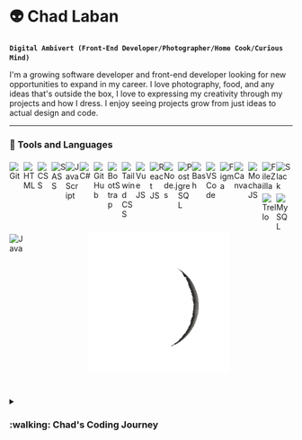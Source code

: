 # :alien: Chad Laban

**`Digital Ambivert (Front-End Developer/Photographer/Home Cook/Curious Mind)`**

I'm a growing software developer and front-end developer looking for new opportunities to expand in my career. I love photography, food, and any ideas that's outside the box, I love to expressing my creativity through my projects and how I dress. I enjoy seeing projects grow from just ideas to actual design and code.

---

### :space_invader: Tools and Languages

<img width="25px" style="padding:15px, 8px; margin-top:5px;" align="left" alt="Git" src="https://cdn.jsdelivr.net/gh/devicons/devicon/icons/git/git-original.svg" />
<img width="25px" style="padding:15px, 8px; margin-top:5px;" align="left" alt="HTML" src="https://cdn.jsdelivr.net/gh/devicons/devicon/icons/html5/html5-plain.svg" />
<img width="25px" style="padding:15px, 8px; margin-top:5px;" align="left" alt="CSS" src="https://cdn.jsdelivr.net/gh/devicons/devicon/icons/css3/css3-plain.svg" />
<img width="25px" style="padding:15px, 8px; margin-top:5px;" align="left" alt="SASS" src="https://cdn.jsdelivr.net/gh/devicons/devicon/icons/sass/sass-original.svg" />
<img width="25px" style="padding:15px, 8px; margin-top:5px;" align="left" alt="JavaScript" src="https://cdn.jsdelivr.net/gh/devicons/devicon/icons/javascript/javascript-plain.svg" />
<img width="25px" style="padding:15px, 8px; margin-top:5px;" align="left" alt="C#" src="https://cdn.jsdelivr.net/gh/devicons/devicon/icons/csharp/csharp-original.svg" />
<img width="25px" style="padding:15px, 8px; margin-top:5px;" align="left" alt="GitHub" src="https://cdn.jsdelivr.net/gh/devicons/devicon/icons/github/github-original.svg" />
<img width="25px" style="padding:15px, 8px; margin-top:5px;" align="left" alt="BootStrap" src="https://cdn.jsdelivr.net/gh/devicons/devicon/icons/bootstrap/bootstrap-plain.svg" />
<img width="25px" style="padding:15px, 8px; margin-top:5px;" align="left" alt="Tailwind CSS" src="https://cdn.jsdelivr.net/gh/devicons/devicon/icons/tailwindcss/tailwindcss-plain.svg" />
<img width="25px" style="padding:15px, 8px; margin-top:5px;" align="left" alt="Vue JS" src="https://cdn.jsdelivr.net/gh/devicons/devicon/icons/vuejs/vuejs-original.svg"/>
<img width="25px" style="padding:15px, 8px; margin-top:5px;" align="left" alt="React JS" src="https://cdn.jsdelivr.net/gh/devicons/devicon/icons/react/react-original.svg"/>
<img width="25px" style="padding:15px, 8px; margin-top:5px;" align="left" alt="Node.js" src="https://cdn.jsdelivr.net/gh/devicons/devicon/icons/nodejs/nodejs-original.svg"/>
<img width="25px" style="padding:15px, 8px; margin-top:5px;" align="left" alt="PostgreSQL" src="https://cdn.jsdelivr.net/gh/devicons/devicon/icons/postgresql/postgresql-original.svg"/>
<img width="25px" style="padding:15px, 8px; margin-top:5px;" align="left" alt="Bash" src="https://cdn.jsdelivr.net/gh/devicons/devicon/icons/bash/bash-original.svg" />
<img width="25px" style="padding:15px, 8px; margin-top:5px;" align="left" alt="VSCode" src="https://cdn.jsdelivr.net/gh/devicons/devicon/icons/visualstudio/visualstudio-plain.svg" />
<img width="25px" style="padding:15px, 8px; margin-top:5px;" align="left" alt="Figma" src="https://cdn.jsdelivr.net/gh/devicons/devicon/icons/figma/figma-original.svg" />
<img width="25px" style="padding:15px, 8px; margin-top:5px;" align="left" alt="Canva" src="https://cdn.jsdelivr.net/gh/devicons/devicon/icons/canva/canva-original.svg" />
<img width="25px" style="padding:15px, 8px; margin-top:5px;" align="left" alt="MochaJS" src="https://cdn.jsdelivr.net/gh/devicons/devicon/icons/mocha/mocha-plain.svg" />
<img width="25px" style="padding:15px, 8px; margin-top:5px;" align="left" alt="FileZilla" src="https://cdn.jsdelivr.net/gh/devicons/devicon/icons/filezilla/filezilla-plain.svg" />
<img width="25px" style="padding:15px, 8px; margin-top:5px;" align="left" alt="Slack" src="https://cdn.jsdelivr.net/gh/devicons/devicon/icons/slack/slack-original.svg" />
<img width="25px" style="padding:15px, 8px; margin-top:5px;" align="left" alt="Trello" src="https://cdn.jsdelivr.net/gh/devicons/devicon/icons/trello/trello-plain.svg" />
<img width="25px" style="padding:15px, 8px; margin-top:5px;" align="left" alt="MySQL" src="https://cdn.jsdelivr.net/gh/devicons/devicon/icons/mysql/mysql-plain.svg" />
<img width="25px" style="padding:15px, 8px; margin-top:5px;" align="left" alt="Java" src="https://cdn.jsdelivr.net/gh/devicons/devicon/icons/java/java-original.svg"/>
<br />

#

<p align="center">
  <img src="giphy.gif" style="width: 50%" alt="animated" />
</p>

#

<details>
 <summary><h3>:walking: Chad's Coding Journey</h3></summary>
   I started studying for a medical degree during my time at the university and had a computer subject that really peaked my interest and was challenging for me in a good way. I shifted my study from a medical degree to Information Technology, it was fun and at the same time challenging for me but in every requirement that I have accomplished brought genuine happiness, after graduating I landed a technical support position in a software company here in my hometown; I learned soo much but it felt like I know that I can do more than what I think I can do (don't get me wrong I appreciated working as a tech. support/analyst). The company then had internal hirings for software developers and I grabbed that chance, luckily got accepted after my 2nd try applying; During the first weeks, it was challenging since I haven't practiced coding ever since I graduated from university, it felt like I was at the first step of coding again, but luckily I had great colleagues that not only helped me but also became my mentors. As time passes I started to realize why I even liked coding, in every project that I had handled there was always something new to learn, and also having great teammates adds to an awesome experience.
   
   <br />I loved coding not only because there's always something new to learn about it, but because there's always a place for someone on the industry.
   
[website]: https://rb.gy/ql6zu
[linkedin]: https://rb.gy/glil3
[youtube]: https://rb.gy/svvnu
[instagram]: https://rb.gy/p29c9
[facebook]: https://rb.gy/rh5tp
 
<!--
**chadlaban/chadlaban** is a ✨ _special_ ✨ repository because its `README.md` (this file) appears on your GitHub profile.

Here are some ideas to get you started:

- 🔭 I’m currently working on ...
- 🌱 I’m currently learning ...
- 👯 I’m looking to collaborate on ...
- 🤔 I’m looking for help with ...
- 💬 Ask me about ...
- 📫 How to reach me: ...
- 😄 Pronouns: ...
- ⚡ Fun fact: ...
-->
